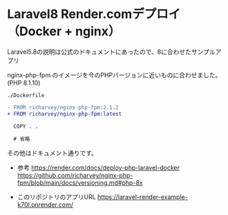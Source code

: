 # Laravel8 Render.comデプロイ （Docker + nginx）

Laravel5.8の説明は公式のドキュメントにあったので、8に合わせたサンプルアプリ

nginx-php-fpm のイメージを今のPHPバージョンに近いものに合わせました。(PHP 8.1.10)

`./Dockerfile`

```diff
- FROM richarvey/nginx-php-fpm:2.1.2
+ FROM richarvey/nginx-php-fpm:latest

  COPY . .
  
  # 省略
```

その他はドキュメント通りです。

- 参考
https://render.com/docs/deploy-php-laravel-docker
https://github.com/richarvey/nginx-php-fpm/blob/main/docs/versioning.md#php-8x

- このリポジトリのアプリURL
https://laravel-render-example-k70l.onrender.com/
